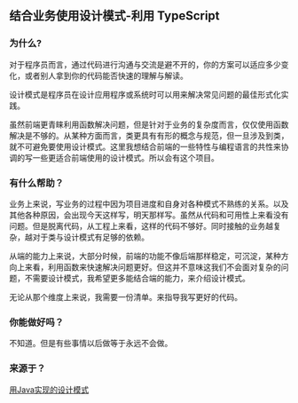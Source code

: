 ## 结合业务使用设计模式-利用 TypeScript

### 为什么?

对于程序员而言，通过代码进行沟通与交流是避不开的，你的方案可以适应多少变化，或者别人拿到你的代码能否快速的理解与解读。

设计模式是程序员在设计应用程序或系统时可以用来解决常见问题的最佳形式化实践。

虽然前端更青睐利用函数解决问题，但是针对于业务的复杂度而言，仅仅使用函数解决是不够的。从某种方面而言，类更具有有形的概念与规范，但一旦涉及到类，就不可避免要使用设计模式。这里我想结合前端的一些特性与编程语言的共性来协调的写一些更适合前端使用的设计模式。所以会有这个项目。

### 有什么帮助？

业务上来说，写业务的过程中因为项目进度和自身对各种模式不熟练的关系。以及其他各种原因，会出现今天这样写，明天那样写。虽然从代码和可用性上来看没有问题。但是脱离代码，从工程上来看，这样的代码不够好。同时接触的业务越复杂，越对于类与设计模式有足够的依赖。

 从端的能力上来说，大部分时候，前端的功能不像后端那样稳定，可沉淀，某种方向上来看，利用函数来快速解决问题更好。但这并不意味这我们不会面对复杂的问题，不需要设计模式，我希望更多能结合端的能力，来介绍设计模式。

无论从那个维度上来说，我需要一份清单。来指导我写更好的代码。

### 你能做好吗？

不知道。但是有些事情以后做等于永远不会做。

### 来源于？

[用Java实现的设计模式](https://java-design-patterns.com/)
